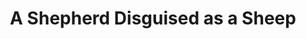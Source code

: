 ---
layout: interior
title: A Shepherd Disguised as a Sheep
speaker: Tevin Manuel
permalink: tevin-manuel
image: img/20180330/tevinManuel.jpg
event: 20180330
video: 
favorite: The Exploration place, even more so the water table and the puzzles section.
about: Tevin Manuel is a native of Tennessee who's been living here in Kansas for roughly two years now. His background is in Information Technology and is currently here in Kansas as a member of McConnell Air Force Base. He's a avid supporter of leadership development, entrepreneurship, and innovation.
twitter: 
facebook: 
instagram: 
linkedin: 
google: 
website: 
email: tevinm@gmail.com
telephone: 
---
